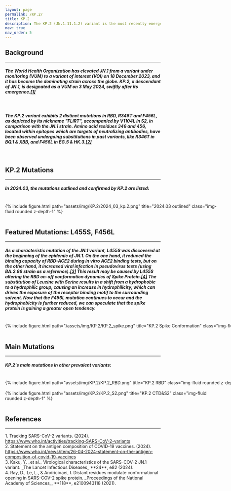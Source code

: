 ```yaml
---
layout: page
permalink: /KP.2/
title: KP.2
description: The KP.2 (JN.1.11.1.2) variant is the most recently emerged variant of SARS-CoV-2 that descended from the JN.1 lineage.
nav: true
nav_order: 5
---
```


<h2 style="text-align: left;"><strong>Background</strong></h2>
<hr>
<h5> The World Health Organization has elevated <strong>JN.1</strong> from a <strong>variant under monitoring (VUM) to a variant of interest (VOI)</strong> on 18 December 2023, and it has become the dominating strain across the globe. <strong>KP.2</strong>, a descendant of JN.1, is designated as a VUM on <strong>3 May 2024</strong>, swiftly after its emergence.<a href='https://www.who.int/activities/tracking-SARS-CoV-2-variants'>[1]</a></h5>
<br>
<h5>The KP.2 variant exhibits 2 distinct mutations in RBD, <strong>R346T</strong> and <strong>F456L</strong>, as depicted by its nickname "FLiRT", accompanied by <strong>V1104L</strong> in S2, in comparison with the JN.1 strain. <strong>Amino acid residues 346 and 456</strong>, located within epitopes which are targets of neutralizing antibodies, have been observed undergoing substitutions in past variants, like R346T in BQ.1 & XBB, and F456L in EG.5 & HK.3.<a href='https://www.who.int/news/item/26-04-2024-statement-on-the-antigen-composition-of-covid-19-vaccines'>[2]</a></h5>
<br>

<h2 style="text-align: left;"><strong>KP.2 Mutations</strong></h2>
<hr>
<h5>In <strong>2024.03</strong>, the mutations outlined and confirmed by KP.2 are listed:</h5>
<br>
<div style="width: 700px; margin: auto;">
    {% include figure.html path="assets/img/KP.2/2024_03_kp.2.png" title="2024.03 outlined" class="img-fluid rounded z-depth-1" %}
</div>
<br>

<h2 style="text-align: left;"><strong>Featured Mutations: L455S, F456L</strong></h2>
<hr>
<h5>As a characteristic mutation of the JN.1 variant, <strong>L455S</strong> was discovered at the beginning of the epidemic of JN.1. On the one hand, it reduced the binding capacity of RBD-ACE2 during in vitro ACE2 binding tests, but on the other hand, it increased viral infection in pseudovirus tests (using BA.2.86 strain as a reference).<a href='https://www.thelancet.com/journals/laninf/article/PIIS1473-3099(23)00813-7/fulltext'>[3]</a> This result may be caused by L455S altering the RBD on-off conformation dynamics of Spike Protein.<a href='https://www.pnas.org/doi/full/10.1073/pnas.2100943118'>[4]</a> The substitution of Leucine with Serine results in a shift from a hydrophobic to a hydrophilic group, causing an increase in hydrophilicity, which can drives the exposure of the receptor binding motif to the surrounding solvent. Now that the <strong>F456L</strong> mutation continues to occur and the hydrophobicity is further reduced, we can speculate that the spike protein is gaining a greater open tendency.</h5>
<br>
<div style="width: 1000px; margin: auto;">
{% include figure.html path="/assets/img/KP.2/KP.2_spike.png" title="KP.2 Spike Conformation" class="img-fluid rounded z-depth-1" %}
</div>
<br>

<h2 style="text-align: left;"><strong>Main Mutations</strong></h2>
<hr>
<h5>KP.2's main mutations in other prevalent variants:</h5>
<br>
<div style="width: 1000px; margin: auto;">
{% include figure.html path="assets/img/KP.2/KP.2_RBD.png" title="KP.2 RBD" class="img-fluid rounded z-depth-1" %}
</div>
<br>
<div style="width: 700px; margin: auto;">
{% include figure.html path="assets/img/KP.2/KP.2_S2.png" title="KP.2 CTD&S2" class="img-fluid rounded z-depth-1" %}
</div>
<br>

<h2 style="text-align: left;"><strong>References</strong></h2>
<hr>
1. Tracking SARS-CoV-2 variants. (2024). <a href="https://www.who.int/activities/tracking-SARS-CoV-2-variants">https://www.who.int/activities/tracking-SARS-CoV-2-variants</a>
<br>
2. Statement on the antigen composition of COVID-19 vaccines. (2024). <a href="https://www.who.int/news/item/26-04-2024-statement-on-the-antigen-composition-of-covid-19-vaccines">https://www.who.int/news/item/26-04-2024-statement-on-the-antigen-composition-of-covid-19-vaccines</a>
<br>
3. Kaku, Y. _et al._ Virological characteristics of the SARS-COV-2 JN.1 variant. _The Lancet Infectious Diseases_ **24**, e82 (2024).
<br>
4. Ray, D., Le, L., & Andricioaei, I. Distant residues modulate conformational opening in SARS-COV-2 spike protein. _Proceedings of the National Academy of Sciences_, **118**, e2100943118 (2021).